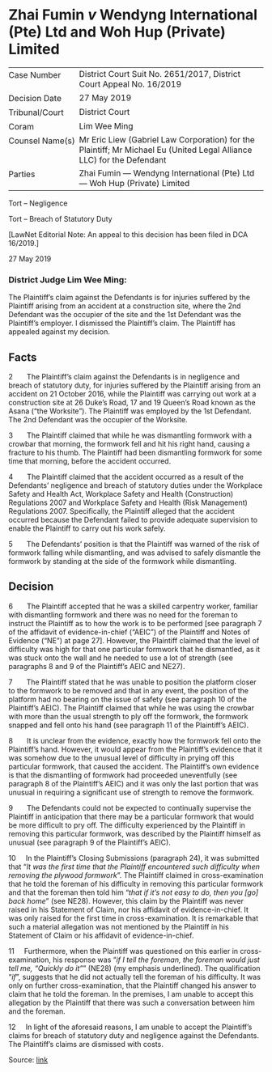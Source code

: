<style>.footnotes::before { content: "Footnotes:"; }</style>
# Zhai Fumin _v_ Wendyng International (Pte) Ltd and Woh Hup (Private) Limited  

<table id="info-table"><tbody><tr class="info-row"><td class="txt-label" style="padding: 4px 0px; white-space: nowrap" valign="top">Case Number</td><td class="txt-body">District Court Suit No. 2651/2017, District Court Appeal No. 16/2019</td></tr><tr class="info-row"><td class="txt-label" style="padding: 4px 0px; white-space: nowrap" valign="top">Decision Date</td><td class="txt-body">27 May 2019</td></tr><tr class="info-row"><td class="txt-label" style="padding: 4px 0px; white-space: nowrap" valign="top">Tribunal/Court</td><td class="txt-body">District Court</td></tr><tr class="info-row"><td class="txt-label" style="padding: 4px 0px; white-space: nowrap" valign="top">Coram</td><td class="txt-body">Lim Wee Ming</td></tr><tr class="info-row"><td class="txt-label" style="padding: 4px 0px; white-space: nowrap" valign="top">Counsel Name(s)</td><td class="txt-body">Mr Eric Liew (Gabriel Law Corporation) for the Plaintiff; Mr Michael Eu (United Legal Alliance LLC) for the Defendant</td></tr><tr class="info-row"><td class="txt-label" style="padding: 4px 0px; white-space: nowrap" valign="top">Parties</td><td class="txt-body">Zhai Fumin — Wendyng International (Pte) Ltd — Woh Hup (Private) Limited</td></tr></tbody></table>

Tort – Negligence

Tort – Breach of Statutory Duty

\[LawNet Editorial Note: An appeal to this decision has been filed in DCA 16/2019.\]

27 May 2019

### District Judge Lim Wee Ming:

The Plaintiff’s claim against the Defendants is for injuries suffered by the Plaintiff arising from an accident at a construction site, where the 2nd Defendant was the occupier of the site and the 1st Defendant was the Plaintiff’s employer. I dismissed the Plaintiff’s claim. The Plaintiff has appealed against my decision.

## Facts

2       The Plaintiff’s claim against the Defendants is in negligence and breach of statutory duty, for injuries suffered by the Plaintiff arising from an accident on 21 October 2016, while the Plaintiff was carrying out work at a construction site at 26 Duke’s Road, 17 and 19 Queen’s Road known as the Asana (“the Worksite”). The Plaintiff was employed by the 1st Defendant. The 2nd Defendant was the occupier of the Worksite.

3       The Plaintiff claimed that while he was dismantling formwork with a crowbar that morning, the formwork fell and hit his right hand, causing a fracture to his thumb. The Plaintiff had been dismantling formwork for some time that morning, before the accident occurred.

4       The Plaintiff claimed that the accident occurred as a result of the Defendants’ negligence and breach of statutory duties under the Workplace Safety and Health Act, Workplace Safety and Health (Construction) Regulations 2007 and Workplace Safety and Health (Risk Management) Regulations 2007. Specifically, the Plaintiff alleged that the accident occurred because the Defendant failed to provide adequate supervision to enable the Plaintiff to carry out his work safely.

5       The Defendants’ position is that the Plaintiff was warned of the risk of formwork falling while dismantling, and was advised to safely dismantle the formwork by standing at the side of the formwork while dismantling.

## Decision

6       The Plaintiff accepted that he was a skilled carpentry worker, familiar with dismantling formwork and there was no need for the foreman to instruct the Plaintiff as to how the work is to be performed \[see paragraph 7 of the affidavit of evidence-in-chief (“AEIC”) of the Plaintiff and Notes of Evidence (“NE”) at page 27\]. However, the Plaintiff claimed that the level of difficulty was high for that one particular formwork that he dismantled, as it was stuck onto the wall and he needed to use a lot of strength (see paragraphs 8 and 9 of the Plaintiff’s AEIC and NE27).

7       The Plaintiff stated that he was unable to position the platform closer to the formwork to be removed and that in any event, the position of the platform had no bearing on the issue of safety (see paragraph 10 of the Plaintiff’s AEIC). The Plaintiff claimed that while he was using the crowbar with more than the usual strength to ply off the formwork, the formwork snapped and fell onto his hand (see paragraph 11 of the Plaintiff’s AEIC).

8       It is unclear from the evidence, exactly how the formwork fell onto the Plaintiff’s hand. However, it would appear from the Plaintiff’s evidence that it was somehow due to the unusual level of difficulty in prying off this particular formwork, that caused the accident. The Plaintiff’s own evidence is that the dismantling of formwork had proceeded uneventfully (see paragraph 8 of the Plaintiff’s AEIC) and it was only the last portion that was unusual in requiring a significant use of strength to remove the formwork.

9       The Defendants could not be expected to continually supervise the Plaintiff in anticipation that there may be a particular formwork that would be more difficult to pry off. The difficulty experienced by the Plaintiff in removing this particular formwork, was described by the Plaintiff himself as unusual (see paragraph 9 of the Plaintiff’s AEIC).

10     In the Plaintiff’s Closing Submissions (paragraph 24), it was submitted that “_It was the first time that the Plaintiff encountered such difficulty when removing the plywood formwork_”. The Plaintiff claimed in cross-examination that he told the foreman of his difficulty in removing this particular formwork and that the foreman then told him “_that if it’s not easy to do, then you \[go\] back home_” (see NE28). However, this claim by the Plaintiff was never raised in his Statement of Claim, nor his affidavit of evidence-in-chief. It was only raised for the first time in cross-examination. It is remarkable that such a material allegation was not mentioned by the Plaintiff in his Statement of Claim or his affidavit of evidence-in-chief.

11     Furthermore, when the Plaintiff was questioned on this earlier in cross-examination, his response was “_if_ _I tell the foreman, the foreman would just tell me, “Quickly do it”_” (NE28) (my emphasis underlined). The qualification “_if_”, suggests that he did not actually tell the foreman of his difficulty. It was only on further cross-examination, that the Plaintiff changed his answer to claim that he told the foreman. In the premises, I am unable to accept this allegation by the Plaintiff that there was such a conversation between him and the foreman.

12     In light of the aforesaid reasons, I am unable to accept the Plaintiff’s claims for breach of statutory duty and negligence against the Defendants. The Plaintiff’s claims are dismissed with costs.


Source: [link](https://www.lawnet.sg:443/lawnet/web/lawnet/free-resources?p_p_id=freeresources_WAR_lawnet3baseportlet&p_p_lifecycle=1&p_p_state=normal&p_p_mode=view&_freeresources_WAR_lawnet3baseportlet_action=openContentPage&_freeresources_WAR_lawnet3baseportlet_docId=%2FJudgment%2F23245-SSP.xml)
